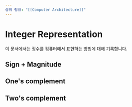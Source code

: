 ```yaml
---
상위 링크: "[[Computer Architecture]]"
---
```

# Integer Representation
이 문서에서는 정수를 컴퓨터에서 표현하는 방법에 대해 기록합니다.



## Sign + Magnitude


## One's complement

## Two's complement